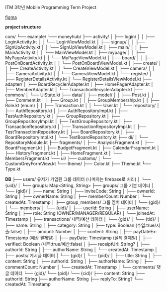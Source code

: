 ITM 3학년 Mobile Programming Term Project

[figma](https://www.figma.com/proto/M76afk3g2AssHcwJyux7Ja/MP_proposal_UI%2FUX?node-id=0-1&t=sxta8GZ4YicMlArw-1)


**project structure**

com/
└── example/
    └── moneyhub/
        ├── activity/
        │   ├── login/
        │   │   ├── LoginActivity.kt
        │   │   └── LoginViewModel.kt
        │   ├── signup/
        │   │   ├── SignUpActivity.kt
        │   │   └── SignUpViewModel.kt
        │   ├── main/
        │   │   ├── MainActivity.kt
        │   │   └── MainViewModel.kt
        │   ├── mypage/
        │   │   ├── MyPageActivity.kt
        │   │   └── MyPageViewModel.kt
        │   ├── board/
        │   │   ├── PostOnBoardActivity.kt
        │   │   └── PostOnBoardViewModel.kt
        │   ├── create/
        │   │   ├── CreateActivity.kt
        │   │   └── CreateViewModel.kt
        │   ├── camera/
        │   │   ├── CameraActivity.kt
        │   │   └── CameraViewModel.kt
        │   └── register/
        │       ├── RegisterDetailsActivity.kt
        │       └── RegisterDetailsViewModel.kt
        ├── adapter/
        │   ├── BoardRecyclerAdapter.kt
        │   ├── HomePagerAdapter.kt
        │   ├── MemberAdapter.kt
        │   └── TransactionRecyclerAdapter.kt
        ├── common/
        │   └── UiState.kt
        ├── data/
        │   ├── model/
        │   │   ├── Post.kt
        │   │   ├── Comment.kt
        │   │   ├── Group.kt
        │   │   ├── GroupMembership.kt
        │   │   ├── Role.kt (enum)
        │   │   ├── Transaction.kt
        │   │   └── User.kt
        │   └── repository/
        │       ├── AuthRepository.kt
        │       ├── AuthRepositoryImpl.kt
        │       ├── TestAuthRepository.kt
        │       ├── GroupRepository.kt
        │       ├── GroupRepositoryImpl.kt
        │       ├── TestGroupRepository.kt
        │       ├── TransactionRepository.kt
        │       ├── TransactionRepositoryImpl.kt
        │       ├── TestTransactionRepository.kt
        │       ├── BoardRepository.kt
        │       ├── BoardRepositoryImpl.kt
        │       └── TestBoardRepository.kt
        ├── di/
        │   └── RepositoryModule.kt
        ├── fragments/
        │   ├── AnalysisFragment.kt
        │   ├── BoardFragment.kt
        │   ├── BudgetFragment.kt
        │   ├── CalendarFragment.kt
        │   ├── HistoryFragment.kt
        │   ├── HomeFragment.kt
        │   └── MembersFragment.kt
        └── ui/
            ├── customs/
            │   └── CustomGreyFormView.kt
            └── theme/
                ├── Color.kt
                ├── Theme.kt
                └── Type.kt

**DB**
├── users/ 유저가 가입된 그룹 데이터 (나머지는 firebase로 처리)
│   └── {uid}/
│       └── groups: Map<String, String>
├── groups/ 그룹 기본 데이터
│   └── {gid}/
│       ├── name: String
│       ├── inviteCode: String
│       ├── ownerId: String
│       ├── ownerName: String
│       ├── memberCount: Number
│       └── createdAt: Timestamp
│
├── group_members/ 그룹 멤버 데이터
│   └── {gid}/
│       └── members/
│           └── {uid}/
│               ├── userId: String
│               ├── userName: String
│               ├── role: String (OWNER/MANAGER/REGULAR)
│               └── joinedAt: Timestamp
│
├── transactions/ 내역/예산 데이터
│   └── {gid}/
│       └── {tid}/
│           ├── name: String
│           ├── category: String
│           ├── type: Boolean (수입:true/지출:false)
│           ├── amount: Number
│           ├── content: String
│           ├── payDateEx: Timestamp (예상 결제일)
│           ├── payDate: Timestamp (실제 결제일)
│           ├── verified: Boolean (내역:true/예산:false)
│           ├── receiptUrl: String?
│           ├── authorId: String
│           ├── authorName: String
│           └── createdAt: Timestamp
│
├── posts/ 게시글 데이터
│   └── {gid}/
│       └── {pid}/
│           ├── title: String
│           ├── content: String
│           ├── authorId: String
│           ├── authorName: String
│           ├── commentCount: Number
│           └── createdAt: Timestamp
│
└── comments/ 댓글 데이터
    └── {gid}/
        └── {pid}/
            └── {cid}/
                ├── content: String
                ├── authorId: String
                ├── authorName: String
                ├── replyTo: String?
                └── createdAt: Timestamp